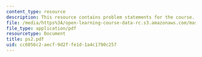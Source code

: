 ```yaml
---
content_type: resource
description: This resource contains problem statements for the course.
file: /media/https%3A/open-learning-course-data-rc.s3.amazonaws.com/mas-622j-pattern-recognition-and-analysis-fall-2006/cc6056c2aecf9d2ffe1d1a4c1790c257_ps2.pdf
file_type: application/pdf
resourcetype: Document
title: ps2.pdf
uid: cc6056c2-aecf-9d2f-fe1d-1a4c1790c257
---
```


